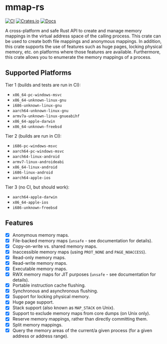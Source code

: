# mmap-rs

[![CI](https://github.com/StephanvanSchaik/mmap-rs/actions/workflows/ci.yml/badge.svg?branch=master)](https://github.com/StephanvanSchaik/mmap-rs/actions/workflows/ci.yml)
[![Crates.io](https://img.shields.io/crates/v/mmap-rs.svg)](https://crates.io/crates/mmap-rs)
[![Docs](https://docs.rs/mmap-rs/badge.svg)](https://docs.rs/mmap-rs)

A cross-platform and safe Rust API to create and manage memory mappings in the virtual address space of the calling process.
This crate can be used to create both file mappings and anonymous mappings.
In addition, this crate supports the use of features such as huge pages, locking physical memory, etc. on platforms where those features are available.
Furthermore, this crate allows you to enumerate the memory mappings of a process.

## Supported Platforms

Tier 1 (builds and tests are run in CI):

 * `x86_64-pc-windows-msvc`
 * `x86_64-unknown-linux-gnu`
 * `i686-unknown-linux-gnu`
 * `aarch64-unknown-linux-gnu`
 * `armv7a-unknown-linux-gnueabihf`
 * `x86_64-apple-darwin`
 * `x86_64-unknown-freebsd`

Tier 2 (builds are run in CI):

 * `i686-pc-windows-msvc`
 * `aarch64-pc-windows-msvc`
 * `aarch64-linux-android`
 * `armv7-linux-androideabi`
 * `x86_64-linux-android`
 * `i686-linux-android`
 * `aarch64-apple-ios`

Tier 3 (no CI, but should work):

 * `aarch64-apple-darwin`
 * `x86_64-apple-ios`
 * `i686-unknown-freebsd`

## Features

- [x] Anonymous memory maps.
- [x] File-backed memory maps (`unsafe` - see documentation for details).
- [x] Copy-on-write vs. shared memory maps.
- [x] Inaccessible memory maps (using `PROT_NONE` and `PAGE_NOACCESS`).
- [x] Read-only memory maps.
- [x] Read-write memory maps.
- [x] Executable memory maps.
- [x] RWX memory maps for JIT purposes (`unsafe` - see documentation for details).
- [x] Portable instruction cache flushing.
- [x] Synchronous and asynchronous flushing.
- [x] Support for locking physical memory.
- [x] Huge page support.
- [x] Stack support (also known as `MAP_STACK` on Unix).
- [x] Support to exclude memory maps from core dumps (on Unix only).
- [x] Reserve memory mappings, rather than directly committing them.
- [x] Split memory mappings.
- [x] Query the memory areas of the current/a given process (for a given address or address range).
